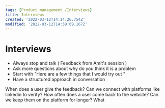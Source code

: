 ```yaml
---
tags: [Product management /Interviews]
title: Interviews
created: '2022-03-12T14:14:26.754Z'
modified: '2022-03-12T14:39:09.167Z'
---
```


# Interviews

- Always stop and talk ( Feedback from Amit's session )
- Ask more questions about why do you think it is a problem
- Start with "Here are a few things that I would try out "
- Have a structured approach in conversation

When does a user give the feedback?
Can we connect with platforms like linkedin to verify?
How often does a user come back to the website?
Can we keep them on the platform for longer?
What 
